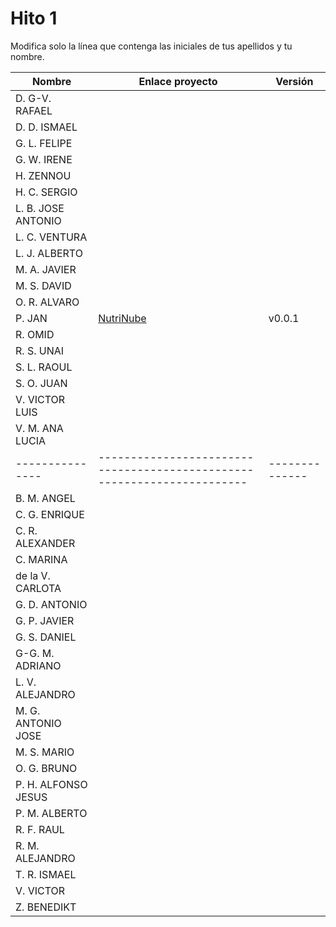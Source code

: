 # Hito 1

Modifica solo la línea que contenga las iniciales de tus apellidos y tu nombre.

| Nombre       | Enlace proyecto                                                                    | Versión      |
| --------------- | ----------------------------------------------------------------------- | -------------- |
| D. G-V. RAFAEL | <!--enlace-->                                                           | <!--versión--> |
| D. D. ISMAEL | <!--enlace-->                                                           | <!--versión--> |
| G. L. FELIPE | <!--enlace-->                                                           | <!--versión--> |
| G. W. IRENE | <!--enlace-->                                                           | <!--versión--> |
| H. ZENNOU | <!--enlace-->                                                           | <!--versión--> |
| H. C. SERGIO | <!--enlace-->                                                           | <!--versión--> |
| L. B. JOSE ANTONIO | <!--enlace-->                                                           | <!--versión--> |
| L. C. VENTURA | <!--enlace-->                                                           | <!--versión--> |
| L. J. ALBERTO | <!--enlace-->                                                           | <!--versión--> |
| M. A. JAVIER | <!--enlace-->                                                           | <!--versión--> |
| M. S. DAVID | <!--enlace-->                                                           | <!--versión--> |
| O. R. ALVARO | <!--enlace-->                                                           | <!--versión--> |
| P. JAN | [NutriNube](https://github.com/pfeifer-j/CC-24-25_NutriNube/) | <!--version--> v0.0.1 |
| R. OMID | <!--enlace-->                                                           | <!--versión--> |
| R. S. UNAI | <!--enlace-->                                                           | <!--versión--> |
| S. L. RAOUL | <!--enlace-->                                                           | <!--versión--> |
| S. O. JUAN | <!--enlace-->                                                           | <!--versión--> |
| V. VICTOR LUIS | <!--enlace-->                                                           | <!--versión--> |
| V. M. ANA LUCIA | <!--enlace-->                                                           | <!--versión--> |
| --------------- | ----------------------------------------------------------------------- | -------------- |
| B. M. ANGEL | <!--enlace-->                                                           | <!--versión--> |
| C. G. ENRIQUE | <!--enlace-->                                                           | <!--versión--> |
| C. R. ALEXANDER | <!--enlace-->                                                           | <!--versión--> |
| C. MARINA | <!--enlace-->                                                           | <!--versión--> |
| de la V. CARLOTA | <!--enlace-->                                                           | <!--versión--> |
| G. D. ANTONIO | <!--enlace-->                                                           | <!--versión--> |
| G. P. JAVIER | <!--enlace-->                                                           | <!--versión--> |
| G. S. DANIEL | <!--enlace-->                                                           | <!--versión--> |
| G-G. M. ADRIANO | <!--enlace-->                                                           | <!--versión--> |
| L. V. ALEJANDRO | <!--enlace-->                                                           | <!--versión--> |
| M. G. ANTONIO JOSE | <!--enlace-->                                                           | <!--versión--> |
| M. S. MARIO | <!--enlace-->                                                           | <!--versión--> |
| O. G. BRUNO | <!--enlace-->                                                           | <!--versión--> |
| P. H. ALFONSO JESUS | <!--enlace-->                                                           | <!--versión--> |
| P. M. ALBERTO | <!--enlace-->                                                           | <!--versión--> |
| R. F. RAUL | <!--enlace-->                                                           | <!--versión--> |
| R. M. ALEJANDRO | <!--enlace-->                                                           | <!--versión--> |
| T. R. ISMAEL | <!--enlace-->                                                           | <!--versión--> |
| V. VICTOR | <!--enlace-->                                                           | <!--versión--> |
| Z. BENEDIKT | <!--enlace-->                                                           | <!--versión--> |
